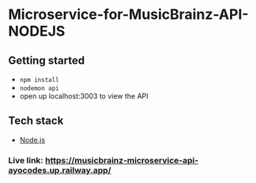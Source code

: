 # Microservice-for-MusicBrainz-API-NODEJS

## Getting started

- `npm install`
- `nodemon api`
- open up localhost:3003 to view the API

## Tech stack

- [Node.js](https://nodejs.org/en/)

### Live link: https://musicbrainz-microservice-api-ayocodes.up.railway.app/
